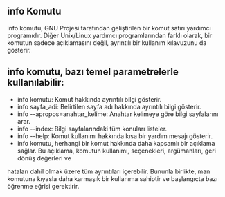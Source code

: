 ## info Komutu


info komutu, GNU Projesi tarafından geliştirilen bir komut satırı yardımcı programıdır. Diğer Unix/Linux yardımcı programlarından farklı olarak, bir komutun sadece açıklamasını değil, ayrıntılı bir kullanım kılavuzunu da gösterir.

## info komutu, bazı temel parametrelerle kullanılabilir:

-   info komutu: Komut hakkında ayrıntılı bilgi gösterir.
-   info sayfa_adi: Belirtilen sayfa adı hakkında ayrıntılı bilgi gösterir.
-   info --apropos=anahtar_kelime: Anahtar kelimeye göre bilgi sayfalarını arar.
-   info --index: Bilgi sayfalarındaki tüm konuları listeler.
-   info --help: Komut kullanımı hakkında kısa bir yardım mesajı gösterir.
-   info komutu, herhangi bir komut hakkında daha kapsamlı bir açıklama sağlar. Bu açıklama, komutun kullanımı, seçenekleri, argümanları, geri dönüş değerleri ve 

hataları dahil olmak üzere tüm ayrıntıları içerebilir. Bununla birlikte, man komutuna kıyasla daha karmaşık bir kullanıma sahiptir ve başlangıçta bazı öğrenme eğrisi gerektirir.